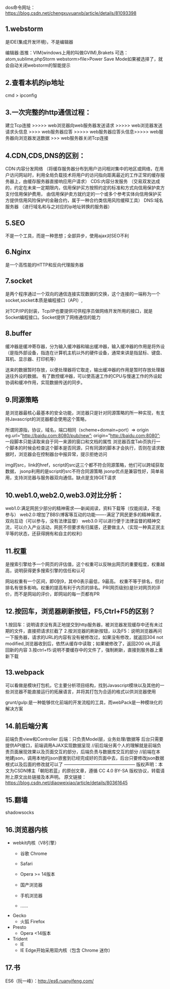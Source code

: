 dos命令网址：https://blog.csdn.net/chengxuyuanxb/article/details/81093398



## 1.webstorm

是IDE(集成开发环境)，不是编辑器 

编辑器:首推：VIM(windows上用的叫做GVIM),Brakets 可选：atom,sublime,phpStorm 
webstorm>file>Power Save Mode如果被选择了，就会自动关闭webstorm的智能提示

## 2.查看本机的ip地址

cmd > ipconfig

## 3.一次完整的http通信过程： 

建立Tcp连接 >>>>> web浏览器向web服务器发送请求 >>>>> web浏览器发送请求头信息 >>>> web服务器应答 >>>>> web服务器应答头信息>>>>> web服务器向浏览器发送数据 >>> web服务器关闭Tcp连接

## 4.CDN,CDS,DNS的区别： 

CDN:内容分发网络 
（将缓存服务器分布到用户访问相对集中的地区或网络，在用户访问网站时，利用全局负载技术将用户的访问指向距离最近的工作正常的缓存服务器上，由缓存服务器直接响应用户请求） 
CDS:内容分发服务 
（交易双发达成的，约定在未来一定期限内，信用保护买方按照约定的标准和方式向信用保护卖方支付信用保护费用， 由信用保护卖方就约定的一个或多个参考实体向信用保护买方提供信用风险保护的金融合约，属于一种合约类信用风险缓释工具） 
DNS:域名服务器 
（进行域名和与之对应的ip地址转换的服务器）

## 5.SEO

不是一个工具，而是一种思想；全部异步，使用ajax对SEO不利

## 6.Nginx

是一个高性能的HTTP和反向代理服务器

## 7.socket

是两个程序通过一个双向的通信连接实现数据的交换，这个连接的一端称为一个socket,socket本质是编程接口（API）, 

对TCP/IP的封装，Tcp/IP也要提供可供程序员做网络开发所用的接口，就是Socket编程接口。Socket提供了网络通信的能力

## 8.buffer

缓冲器是缓冲寄存器，分为输入缓冲器和输出缓冲器，输入缓冲器的作用是将外设（是指外部设备，指连在计算机主机以外的硬件设备，通常来讲是指鼠标、键盘、耳机、显示器、打印机等） 

送来的数据暂时存放，以便处理器将它取走，输出缓冲器的作用是暂时存放处理器送往外设的数据。 
有了数控缓冲器，可以使高速工作的CPU与慢速工作的外设起协调和缓冲作用，实现数据传送的同步。

## 9.同源策略

是浏览器最核心最基本的安全功能，浏览器只是针对同源策略的所一种实现，有支持Javascript的浏览器都会使用这个策略， 

所谓同源指，协议，域名，端口相同（scheme+domain+port）=> origin 
eg.url=”http://baidu.com:8080/pub/new”; origin=”http://baidu.com:8080”; 
一段脚本只能读取来自于同一来源的窗口和文档的属性 
浏览器百度Tab页执行一个脚本的时候会检查这个脚本是否同源，只有同源的脚本才会执行，否则在请求数据时，浏览器会在控制器台中报异常，提示拒绝访问

img的src，link的href，script的src这三个都不符合同源策略，他们可以跨域获取数据， 
jsonp利用的是script的src不符合同源策略 
jsonp优点是兼容性好，简单易用，支持浏览器与服务器双向通信。缺点是支持GET请求

## 10.web1.0,web2.0,web3.0对比分析： 

web1.0:满足网民少部分的精神需求—–新闻阅读，资料下载等（仅能阅读，不能参与） 
web2.0:增加了BBS\博客等互动的功能——-满足了网民更多的精神需求，双向互动（可以参与，没有法律监督） 
web3.0:可以进行便于法律监督的精神交流，可以介入产业活动，网民不但要求有归属感，还要做主人（实现一种真正民主平等的状态，还获得拥有和自主的权利）

## 11.权重

是搜索引擎给予一个网页的评估值，这个权重可以反映出网页的重要程度，权重越高，说明获得更多搜索引擎的信任和认可 

网站权重有一个区间，即0到9，其中0表示最低，9最高。 
权重不等于排名，但对排名有很多影响。权重的提高有利于内页的排名。PR(网页级别)是针对网页的评价，而不是网站的评价，即网站的每一页都有PR

## 12.按回车，浏览器刷新按钮，F5,Ctrl+F5的区别？ 

1.按回车：说明请求没有真正地提交到http服务器，被浏览器发现缓存中还有未过期的文件，直接把请求拦截了 
2.按浏览器的刷新按钮，以及F5：说明浏览器再问一下服务器，请求的URL的内容有没有被修改过，如果没有修改，就返回304 not modified,浏览器收到后，依然从缓存中读取；如果被修改了，返回200 ok,并返回新的内容 
3.按ctrl+f5:说明不要缓存中的文件了，强制刷新，直接到服务器上重新下载

## 13.webpack

可以看做是模块打包机，它主要分析项目结构，找到Javascript模块以及其他的一些浏览器不能直接运行的拓展语言，并将其打包为合适的格式以供浏览器使用 

grunt/gulp:是一种能够优化前端的开发流程的工具，而webPack是一种模块化的解决方案

## 14.前后端分离 

前端负责view和Controller 后端：只负责Model层，业务处理/数据等 
后台只需要提供API接口，前端调用AJAX实现数据呈现 
//前后端分离个人的理解就是前端负责页面展现效果以及页面交互的部分，后端负责与数据库交互的部分 
//前端在本地建json，调用本地的json嵌套到已经完成好的页面中去，后台只要修改json数据根式以及后面的修改就可以了
————————————————
版权声明：本文为CSDN博主「朝阳若蓝」的原创文章，遵循 CC 4.0 BY-SA 版权协议，转载请附上原文出处链接及本声明。
原文链接：https://blog.csdn.net/diaoweixiao/article/details/80361645

## 15.翻墙

shadowsocks

## 16.浏览器内核

+ webkit内核（V8引擎）
  + 谷歌 Chrome

  + Safari

  + Opera >= 14版本

  + 国产浏览器

  + 手机浏览器

  + ......
+ Gecko
  + 火狐 Firefox
+ Presto
  + Opera <14版本
+ Trident
  + IE
  + IE Edge开始采用双内核（包含 Chrome 迷你）

## 17.书

ES6（阮一峰）：http://es6.ruanyifeng.com/